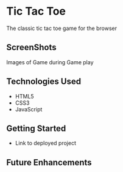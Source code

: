 # Tic Tac Toe 

The classic tic tac toe game for the browser

## ScreenShots 

 Images of Game during Game play 


## Technologies Used
- HTML5
- CSS3
- JavaScript

## Getting Started 
- Link to deployed project 

## Future Enhancements 